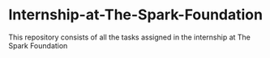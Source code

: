 # Internship-at-The-Spark-Foundation
This repository consists of all the tasks assigned in the internship at The Spark Foundation
